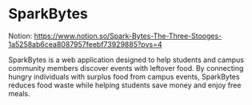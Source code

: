 # SparkBytes

Notion: https://www.notion.so/Spark-Bytes-The-Three-Stooges-1a5258ab6cea8087957feebf73929885?pvs=4

SparkBytes is a web application designed to help students and campus community members discover events with leftover food. By connecting hungry individuals with surplus food from campus events, SparkBytes reduces food waste while helping students save money and enjoy free meals.

